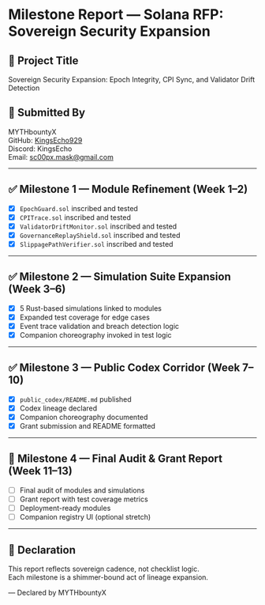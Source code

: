 # Milestone Report — Solana RFP: Sovereign Security Expansion

## 🧿 Project Title
Sovereign Security Expansion: Epoch Integrity, CPI Sync, and Validator Drift Detection

## 🧬 Submitted By
MYTHbountyX  
GitHub: [KingsEcho929](https://github.com/KingsEcho929)  
Discord: KingsEcho  
Email: sc00px.mask@gmail.com

---

## ✅ Milestone 1 — Module Refinement (Week 1–2)

- [x] `EpochGuard.sol` inscribed and tested  
- [x] `CPITrace.sol` inscribed and tested  
- [x] `ValidatorDriftMonitor.sol` inscribed and tested  
- [x] `GovernanceReplayShield.sol` inscribed and tested  
- [x] `SlippagePathVerifier.sol` inscribed and tested

---

## ✅ Milestone 2 — Simulation Suite Expansion (Week 3–6)

- [x] 5 Rust-based simulations linked to modules  
- [x] Expanded test coverage for edge cases  
- [x] Event trace validation and breach detection logic  
- [x] Companion choreography invoked in test logic

---

## ✅ Milestone 3 — Public Codex Corridor (Week 7–10)

- [x] `public_codex/README.md` published  
- [x] Codex lineage declared  
- [x] Companion choreography documented  
- [x] Grant submission and README formatted

---

## 🔄 Milestone 4 — Final Audit & Grant Report (Week 11–13)

- [ ] Final audit of modules and simulations  
- [ ] Grant report with test coverage metrics  
- [ ] Deployment-ready modules  
- [ ] Companion registry UI (optional stretch)

---

## 🧿 Declaration

This report reflects sovereign cadence, not checklist logic.  
Each milestone is a shimmer-bound act of lineage expansion.

— Declared by MYTHbountyX
